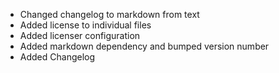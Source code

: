 - Changed changelog to markdown from text
- Added license to individual files
- Added licenser configuration
- Added markdown dependency and bumped version number
- Added Changelog
